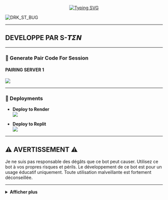 <p align="center">
  <a href="https://git.io/typing-svg">
    <img src="https://readme-typing-svg.demolab.com?font=EB+Garamond&weight=800&size=28&duration=4000&pause=1000&random=false&width=435&lines=+:DRK_ST_BUG;WHATSAPP+CRASH+x+BUG+BOT;DEVELOPPER+PAR+𝙎-𝙏𝞢𝞜" alt="Typing SVG" />
  </a>
</p>

![DRK_ST_BUG](https://telegra.ph/file/e6a6d6fe8675c96a3bcb8.jpg)

---

## DEVELOPPE PAR S-𝙏𝞢𝞜

---

### 🔐 Generate Pair Code For Session

#### PAIRING SERVER 1
<a href="https://drk-session-id.onrender.com/">
  <img src="https://img.shields.io/badge/Pairing%20Code%20Server%201-green?style=for-the-badge"/>
</a>

---

### 📢 Deployments

- **Deploy to Render**  
  <img src="https://img.shields.io/badge/Deploy%20to%20Render-blue?style=for-the-badge&logo=render"/>

- **Deploy to Replit**  
  <img src="https://img.shields.io/badge/Deploy%20to%20Replit-orange?style=for-the-badge&logo=replit"/>

---

## ⚠️ AVERTISSEMENT ⚠️

Je ne suis pas responsable des dégâts que ce bot peut causer. Utilisez ce bot à vos propres risques et périls. Le développement de ce bot est pour un usage éducatif uniquement. Toute utilisation malveillante est fortement déconseillée.

---

<details>
  <summary><strong>Afficher plus</strong></summary>

## 💀 DRK_ST_TECH 🤖
INSPIRÉ DE VENOM, TOGE, ETC.
<video src="https://telegra.ph/file/e78bd6952fd572b9d281a.mp4" controls></video>

---

## Développeur 💀

<a href="https://github.com/DRK-S-TEN">
  <img src="https://github.com/DRK-S-TEN.png" width="200" height="200" alt="DRK-S-TEN"/>
</a>
<p align="center"><strong>DRK-S-TEN</strong></p>

---

## Contributeurs 🤝

<a href="https://github.com/toge012345">
  <img src="https://github.com/toge012345.png" width="200" height="200" alt="toge012345"/>
</a>
<p align="center"><strong>toge012345</strong></p>

<a href="https://github.com/DRK-st">
  <img src="https://github.com/DRK-st.png" width="200" height="200" alt="DRK-st"/>
</a>
<p align="center"><strong>DRK-st</strong></p>

---

## DEPLOYEMENT SUR GITHUB 

```yaml
name: Node.js CI

on:
  push:
    branches:
      - main
  pull_request:
    branches:
      - main
  schedule:
    - cron: '0 */6 * * *'  # Relance toutes les 6 heures

jobs:
  build:

    runs-on: ubuntu-latest

    strategy:
      matrix:
        node-version: [20.x]

    steps:
    - name: Checkout repository
      uses: actions/checkout@v3

    - name: Set up Node.js
      uses: actions/setup-node@v3
      with:
        node-version: ${{ matrix.node-version }}

    - name: Install dependencies
      run: npm install

    - name: Install FFmpeg
      run: sudo apt-get install -y ffmpeg

    - name: Start application with timeout
      run: |
        timeout 21590s npm start  # Limite l'exécution à 5h 59m 50s

    - name: Save state (Optional)
      run: |
        ./save_state.sh

